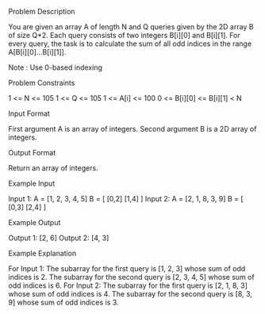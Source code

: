 Problem Description

You are given an array A of length N and Q queries given by the 2D array B of size Q*2. Each query consists of two integers B[i][0] and B[i][1].
For every query, the task is to calculate the sum of all odd indices in the range A[B[i][0]…B[i][1]].

Note : Use 0-based indexing


Problem Constraints

1 <= N <= 105
1 <= Q <= 105
1 <= A[i] <= 100
0 <= B[i][0] <= B[i][1] < N


Input Format

First argument A is an array of integers.
Second argument B is a 2D array of integers.


Output Format

Return an array of integers.


Example Input

Input 1:
A = [1, 2, 3, 4, 5]
B = [   [0,2] 
        [1,4]   ]
Input 2:
A = [2, 1, 8, 3, 9]
B = [   [0,3] 
        [2,4]   ]


Example Output

Output 1:
[2, 6]
Output 2:
[4, 3]


Example Explanation

For Input 1:
The subarray for the first query is [1, 2, 3] whose sum of odd indices is 2.
The subarray for the second query is [2, 3, 4, 5] whose sum of odd indices is 6.
For Input 2:
The subarray for the first query is [2, 1, 8, 3] whose sum of odd indices is 4.
The subarray for the second query is [8, 3, 9] whose sum of odd indices is 3.